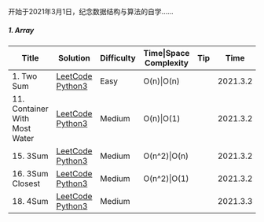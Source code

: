 开始于2021年3月1日，纪念数据结构与算法的自学......

##### 1. Array

| Title                         | Solution                                                     | Difficulty | Time\|Space Complexity | Tip  | Time     | Star    |
| ----------------------------- | ------------------------------------------------------------ | ---------- | ---------------------- | ---- | -------- | ------- |
| 1. Two Sum                    | [LeetCode   Python3](https://github.com/hongkong9771/LeetCode/tree/main/Code/0001.Two%20Sum) | Easy       | O(n)\|O(n)             |      | 2021.3.2 |         |
| 11. Container With Most Water | [LeetCode   Python3](https://github.com/hongkong9771/LeetCode/tree/main/Code/0011.Container%20With%20Most%20Water) | Medium     | O(n)\|O(1)             |      | 2021.3.2 | :heart: |
| 15. 3Sum                      | [LeetCode   Python3](https://github.com/hongkong9771/LeetCode/tree/main/Code/0015.3Sum) | Medium     | O(n^2​)\|O(n)           |      | 2021.3.2 | :heart: |
| 16. 3Sum Closest              | [LeetCode   Python3](https://github.com/hongkong9771/LeetCode/tree/main/Code/0016.3Sum%20Closest) | Medium     | O(n^2)\|O(1)           |      | 2021.3.2 | :heart: |
| 18. 4Sum                      | [LeetCode   Python3]()                                       | Medium     |                        |      | 2021.3.3 | :heart: |

